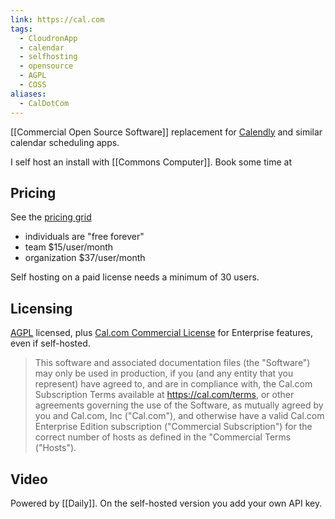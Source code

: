 ```yaml
---
link: https://cal.com
tags:
  - CloudronApp
  - calendar
  - selfhosting
  - opensource
  - AGPL
  - COSS
aliases:
  - CalDotCom
---
```

[[Commercial Open Source Software]] replacement for [Calendly](https://calendly.com) and similar calendar scheduling apps.

I self host an install with [[Commons Computer]]. Book some time at 

## Pricing

See the [pricing grid](https://cal.com/pricing)
* individuals are "free forever"
* team $15/user/month
* organization $37/user/month

Self hosting on a paid license needs a minimum of 30 users.
## Licensing

[AGPL](https://github.com/calcom/cal.com/blob/main/LICENSE) licensed, plus  [Cal.com Commercial License](https://github.com/calcom/cal.com/blob/main/apps/api/v2/src/ee/LICENSE) for Enterprise features, even if self-hosted.

> This software and associated documentation files (the "Software") may only be used in production, if you (and any entity that you represent) have agreed to, and are in compliance with, the Cal.com Subscription Terms available at https://cal.com/terms, or other agreements governing the use of the Software, as mutually agreed by you and Cal.com, Inc ("Cal.com"), and otherwise have a valid Cal.com Enterprise Edition subscription ("Commercial Subscription") for the correct number of hosts as defined in the "Commercial Terms ("Hosts").

## Video

Powered by [[Daily]]. On the self-hosted version you add your own API key.